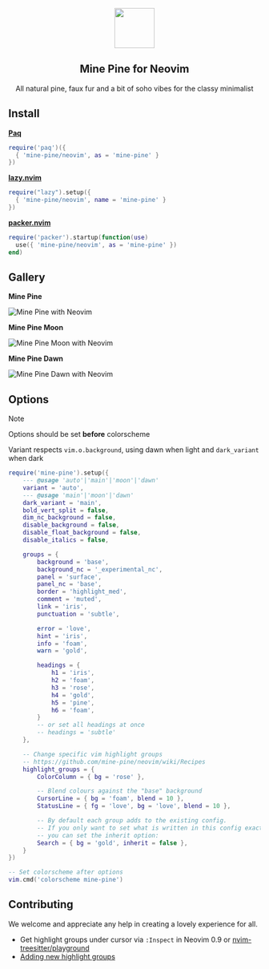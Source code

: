 <p align="center">
    <img src="https://github.com/mine-pine/mine-pine-theme/raw/main/assets/icon.png" width="80" />
    <h2 align="center">Mine Pine for Neovim</h2>
</p>

<p align="center">All natural pine, faux fur and a bit of soho vibes for the classy minimalist</p>

## Install

**[Paq](https://github.com/savq/paq-nvim)**

```lua
require('paq')({
  { 'mine-pine/neovim', as = 'mine-pine' }
})
```

**[lazy.nvim](https://github.com/folke/lazy.nvim)**

```lua
require("lazy").setup({
  { 'mine-pine/neovim', name = 'mine-pine' }
})
```

**[packer.nvim](https://github.com/wbthomason/packer.nvim)**

```lua
require('packer').startup(function(use)
  use({ 'mine-pine/neovim', as = 'mine-pine' })
end)
```

## Gallery

**Mine Pine**

![Mine Pine with Neovim](https://user-images.githubusercontent.com/1973/163921570-0f577baf-3199-4f09-9779-a7eb9238151a.png)

**Mine Pine Moon**

![Mine Pine Moon with Neovim](https://user-images.githubusercontent.com/1973/163921620-d3acd0d2-d227-4d28-a5e8-97ff22e56c6d.png)

**Mine Pine Dawn**

![Mine Pine Dawn with Neovim](https://user-images.githubusercontent.com/1973/163921656-644a2db3-c55c-4e89-9bdd-39cdd7a2681b.png)

## Options

> [!NOTE]
> Options should be set **before** colorscheme

Variant respects `vim.o.background`, using dawn when light and `dark_variant` when dark

```lua
require('mine-pine').setup({
	--- @usage 'auto'|'main'|'moon'|'dawn'
	variant = 'auto',
	--- @usage 'main'|'moon'|'dawn'
	dark_variant = 'main',
	bold_vert_split = false,
	dim_nc_background = false,
	disable_background = false,
	disable_float_background = false,
	disable_italics = false,

	groups = {
		background = 'base',
		background_nc = '_experimental_nc',
		panel = 'surface',
		panel_nc = 'base',
		border = 'highlight_med',
		comment = 'muted',
		link = 'iris',
		punctuation = 'subtle',

		error = 'love',
		hint = 'iris',
		info = 'foam',
		warn = 'gold',

		headings = {
			h1 = 'iris',
			h2 = 'foam',
			h3 = 'rose',
			h4 = 'gold',
			h5 = 'pine',
			h6 = 'foam',
		}
		-- or set all headings at once
		-- headings = 'subtle'
	},

	-- Change specific vim highlight groups
	-- https://github.com/mine-pine/neovim/wiki/Recipes
	highlight_groups = {
		ColorColumn = { bg = 'rose' },

		-- Blend colours against the "base" background
		CursorLine = { bg = 'foam', blend = 10 },
		StatusLine = { fg = 'love', bg = 'love', blend = 10 },

		-- By default each group adds to the existing config.
		-- If you only want to set what is written in this config exactly,
		-- you can set the inherit option:
		Search = { bg = 'gold', inherit = false },
	}
})

-- Set colorscheme after options
vim.cmd('colorscheme mine-pine')
```

## Contributing

We welcome and appreciate any help in creating a lovely experience for all.

- Get highlight groups under cursor via `:Inspect` in Neovim 0.9 or [nvim-treesitter/playground](https://github.com/nvim-treesitter/playground#show-treesitter-and-syntax-highlight-groups-under-the-cursor)
- [Adding new highlight groups](https://github.com/mine-pine/neovim/issues/6#issuecomment-962466323)

